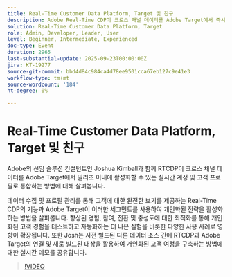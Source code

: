 ```yaml
---
title: Real-Time Customer Data Platform, Target 및 친구
description: Adobe Real-Time CDP이 크로스 채널 데이터를 Adobe Target에서 즉시 활성화하는 실행 가능한 고객 프로필에 통합하는 방법을 알아봅니다. 연결된 데이터와 AI 기반 세그먼테이션을 통해 개인화된 여정, 테스트 및 자동화를 통해 참여, 전환 및 충성도를 유도하는 방법을 확인하십시오. 작동 중인 RTCDP 및 Target의 라이브 데모가 포함되어 있습니다.
solution: Real-Time Customer Data Platform, Target
role: Admin, Developer, Leader, User
level: Beginner, Intermediate, Experienced
doc-type: Event
duration: 2965
last-substantial-update: 2025-09-23T00:00:00Z
jira: KT-19277
source-git-commit: bbd4d84c984ca4d78ee9501cca67eb127c9e41e3
workflow-type: tm+mt
source-wordcount: '184'
ht-degree: 0%

---
```



# Real-Time Customer Data Platform, Target 및 친구

Adobe의 선임 솔루션 컨설턴트인 Joshua Kimball과 함께 RTCDP이 크로스 채널 데이터를 Adobe Target에서 밀리초 이내에 활성화할 수 있는 실시간 계정 및 고객 프로필로 통합하는 방법에 대해 살펴봅니다.

데이터 수집 및 프로필 관리를 통해 고객에 대한 완전한 보기를 제공하는 Real-Time CDP의 기능과 Adobe Target이 이러한 세그먼트를 사용하여 개인화된 전략을 활성화하는 방법을 살펴봅니다. 향상된 경험, 참여, 전환 및 충성도에 대한 최적화를 통해 개인화된 고객 경험을 테스트하고 자동화하는 더 나은 실험을 비롯한 다양한 사용 사례로 영향이 확장됩니다. 또한 Josh는 사전 빌드된 다른 데이터 소스 간에 RTCDP과 Adobe Target의 연결 및 새로 빌드된 대상을 활용하여 개인화된 고객 여정을 구축하는 방법에 대한 실시간 데모를 공유합니다.

>[!VIDEO](https://video.tv.adobe.com/v/3475185/?learn=on&enablevpops)
